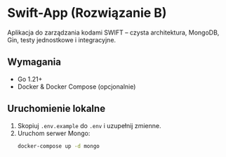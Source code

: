 # Swift-App (Rozwiązanie B)

Aplikacja do zarządzania kodami SWIFT – czysta architektura, MongoDB, Gin, testy jednostkowe i integracyjne.

## Wymagania

- Go 1.21+
- Docker & Docker Compose (opcjonalnie)

## Uruchomienie lokalne

1. Skopiuj `.env.example` do `.env` i uzupełnij zmienne.
2. Uruchom serwer Mongo:
   ```bash
   docker-compose up -d mongo